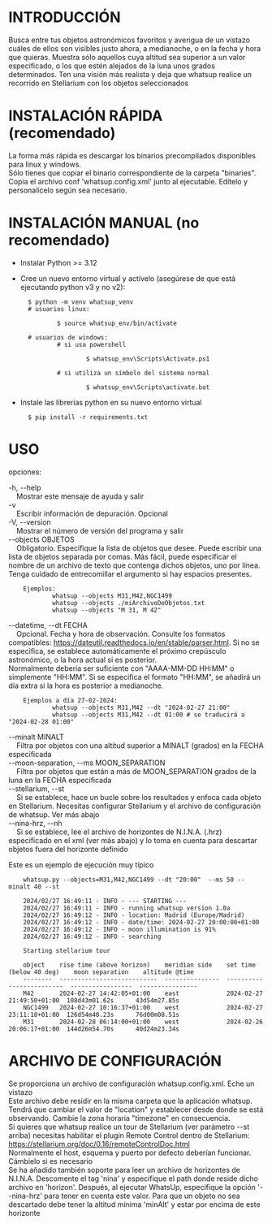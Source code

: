 INTRODUCCIÓN
==============
Busca entre tus objetos astronómicos favoritos y averigua de un vistazo cuáles de ellos son visibles justo ahora, a medianoche, o en la fecha y hora que quieras. Muestra sólo aquellos cuya altitud sea superior a un valor especificado, o los que estén alejados de la luna unos grados determinados. Ten una visión más realista y deja que whatsup realice un recorrido en Stellarium con los objetos seleccionados

INSTALACIÓN RÁPIDA (recomendado)
==============
La forma más rápida es descargar los binarios precompilados disponibles para linux y windows.  
Sólo tienes que copiar el binario correspondiente de la carpeta "binaries".  
Copia el archivo conf 'whatsup.config.xml' junto al ejecutable. Edítelo y personalícelo según sea necesario.

INSTALACIÓN MANUAL (no recomendado)
==============
- Instalar Python >= 3.12
- Cree un nuevo entorno virtual y actívelo (asegúrese de que está ejecutando python v3 y no v2):

        $ python -m venv whatsup_venv
        # usuarios linux:

                $ source whatsup_env/bin/activate

        # usuarios de windows:
                # si usa powershell

                        $ whatsup_env\Scripts\Activate.ps1

                # si utiliza un símbolo del sistema normal

                        $ whatsup_env\Scripts\activate.bat

- Instale las librerías python en su nuevo entorno virtual

        $ pip install -r requirements.txt


USO
==============
opciones:

-h, --help  
&nbsp; &nbsp; Mostrar este mensaje de ayuda y salir  
-v  
&nbsp; &nbsp; Escribir información de depuración. Opcional  
-V, --version  
&nbsp; &nbsp; Mostrar el número de versión del programa y salir  
--objects OBJETOS  
&nbsp; &nbsp; Obligatorio. Especifique la lista de objetos que desee. Puede escribir una lista de objetos separada por comas. Más fácil, puede especificar el nombre de un archivo de texto que contenga dichos objetos, uno por línea. Tenga cuidado de entrecomillar el argumento si hay espacios presentes.

        Ejemplos:
                whatsup --objects M31,M42,NGC1499
                whatsup --objects ./miArchivoDeObjetos.txt
                whatsup --objects "M 31, M 42"
--datetime, --dt FECHA  
&nbsp; &nbsp; Opcional. Fecha y hora de observación. Consulte los formatos compatibles: https://dateutil.readthedocs.io/en/stable/parser.html. Si no se especifica, se establece automáticamente el próximo crepúsculo astronómico, o la hora actual si es posterior.  
        Normalmente debería ser suficiente con "AAAA-MM-DD HH:MM" o simplemente "HH:MM".
        Si se especifica el formato "HH:MM", se añadirá un día extra si la hora es posterior a medianoche.

        Ejemplos a día 27-02-2024:
                whatsup --objects M31,M42 --dt "2024-02-27 21:00"
                whatsup --objects M31,M42 --dt 01:00 # se traducirá a "2024-02-28 01:00"
--minalt MINALT  
&nbsp; &nbsp; Filtra por objetos con una altitud superior a MINALT (grados) en la FECHA especificada  
--moon-separation, --ms MOON_SEPARATION  
&nbsp; &nbsp; Filtra por objetos que están a más de MOON_SEPARATION grados de la luna en la FECHA especificada  
--stellarium, --st  
&nbsp; &nbsp; Si se establece, hace un bucle sobre los resultados y enfoca cada objeto en Stellarium. Necesitas configurar Stellarium y el archivo de configuración de whatsup. Ver más abajo  
--nina-hrz, --nh  
&nbsp; &nbsp; Si se establece, lee el archivo de horizontes de N.I.N.A. (.hrz) especificado en el xml (ver más abajo) y lo toma en cuenta para descartar objetos fuera del horizonte definido


Este es un ejemplo de ejecución muy típico

        whatsup.py --objects=M31,M42,NGC1499 --dt "20:00"  --ms 50 --minalt 40 --st

        2024/02/27 16:49:11 - INFO - --- STARTING ---
        2024/02/27 16:49:11 - INFO - running whatsup version 1.0a
        2024/02/27 16:49:12 - INFO - location: Madrid (Europe/Madrid)
        2024/02/27 16:49:12 - INFO - date/time: 2024-02-27 20:00:00+01:00
        2024/02/27 16:49:12 - INFO - moon illumination is 91%
        2024/02/27 16:49:12 - INFO - searching

        Starting stellarium tour

        object    rise time (above horizon)    meridian side    set time (below 40 deg)    moon separation    altitude @time
        --------  ---------------------------  ---------------  -------------------------  -----------------  ----------------
        M42       2024-02-27 14:42:05+01:00    east             2024-02-27 21:49:50+01:00  108d43m01.62s      43d54m27.85s
        NGC1499   2024-02-27 10:16:37+01:00    west             2024-02-27 23:11:18+01:00  126d54m48.23s      76d00m08.51s
        M31       2024-02-28 06:14:00+01:00    west             2024-02-26 20:06:17+01:00  144d26m54.70s      40d24m23.34s

ARCHIVO DE CONFIGURACIÓN
==============
Se proporciona un archivo de configuración whatsup.config.xml. Eche un vistazo  
Este archivo debe residir en la misma carpeta que la aplicación whatsup.  
Tendrá que cambiar el valor de "location" y establecer desde donde se está observando. Cambie la zona horaria "timezone" en consecuencia.  
Si quieres que whatsup realice un tour de Stellarium (ver parámetro --st arriba) necesitas habilitar el plugin Remote Control dentro de Stellarium: https://stellarium.org/doc/0.16/remoteControlDoc.html  
Normalmente el host, esquema y puerto por defecto deberían funcionar. Cámbielo si es necesario  
Se ha añadido también soporte para leer un archivo de horizontes de N.I.N.A. Descomente el tag 'nina' y especifique el path donde reside dicho archivo en 'horizon'. Después, al ejecutar WhatsUp, especifique la opción '--nina-hrz' para tener en cuenta este valor. Para que un objeto no sea descartado debe tener la altitud mínima 'minAlt' y estar por encima de este horizonte
